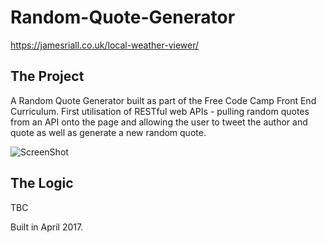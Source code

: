 # Random-Quote-Generator

https://jamesriall.co.uk/local-weather-viewer/

## The Project

A Random Quote Generator built as part of the Free Code Camp Front End Curriculum. First utilisation of RESTful web APIs - pulling random quotes from an API onto the page and allowing the user to tweet the author and quote as well as generate a new random quote.

![ScreenShot](http://res.cloudinary.com/jamesriall/image/upload/v1513605316/random-quote-image_z1tsno.png)

## The Logic

TBC

Built in April 2017.
